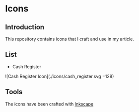 # Icons

## Introduction
This repository contains icons that I craft and use in my article.

## List
  * Cash Register
  
![Cash Register Icon](./icons/cash_register.svg =128)

## Tools
The icons have been crafted with [Inkscape](https://inkscape.org/)